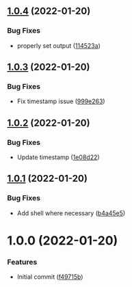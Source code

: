 ## [1.0.4](https://github.com/awazevr/restore-previous-run-result-action/compare/v1.0.3...v1.0.4) (2022-01-20)


### Bug Fixes

* properly set output ([114523a](https://github.com/awazevr/restore-previous-run-result-action/commit/114523acb1fadfae6c2a724db4766bcb88528e57))

## [1.0.3](https://github.com/awazevr/restore-previous-run-result-action/compare/v1.0.2...v1.0.3) (2022-01-20)


### Bug Fixes

* Fix timestamp issue ([999e263](https://github.com/awazevr/restore-previous-run-result-action/commit/999e2637d29d785ae2c0691ecd9917c0925ac309))

## [1.0.2](https://github.com/awazevr/restore-previous-run-result-action/compare/v1.0.1...v1.0.2) (2022-01-20)


### Bug Fixes

* Update timestamp ([1e08d22](https://github.com/awazevr/restore-previous-run-result-action/commit/1e08d224e3898bce8a43bba2e0395e1861b4238f))

## [1.0.1](https://github.com/awazevr/restore-previous-run-result-action/compare/v1.0.0...v1.0.1) (2022-01-20)


### Bug Fixes

* Add shell where necessary ([b4a45e5](https://github.com/awazevr/restore-previous-run-result-action/commit/b4a45e5fa1bfc209f3ed8d71b9b3eb409d5e8e12))

# 1.0.0 (2022-01-20)


### Features

* Initial commit ([f49715b](https://github.com/awazevr/restore-previous-run-result-action/commit/f49715b0a345ae72d187eb1d28cf31f9a4907732))
